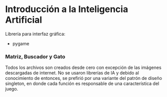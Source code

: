 
# Introducción a la Inteligencia Artificial
Librería para interfaz gráfica:
- pygame

### Matriz, Buscador y Gato
Todos los archivos son creados desde cero con excepción de las imágenes descargadas de internet. 
No se usaron librerías de IA y debido al conocimiento de entonces, se prefirió por una variante del patrón de diseño singleton, en donde cada función es responsable de una característica del juego.


